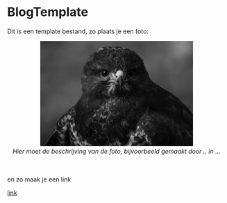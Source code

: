 # BlogTemplate

Dit is een template bestand, zo plaats je een foto:

<p align="center"><img src="BlogTemplate/foto1.jpg" alt="Fig1" width="70%"/><br>
<em>Hier moet de beschrijving van de foto, bijvoorbeeld gemaakt door .. in ...</em><br><br><br></p>

en zo maak je een link 

[link](https://www.google.com/search?rlz=1C5CHFA_enNL889NL890&sxsrf=ALeKk01fWdCj3drH9RexVZvre1E_oEKF8w%3A1614074970982&ei=WtQ0YJK4O4zbkwW5w6Qg&q=poep&oq=poep&gs_lcp=Cgdnd3Mtd2l6EAMyBQgAELEDMgIIADICCAAyCAgAEMcBEK8BMgIIADICCAAyAggAMgIIADICCAAyAggAOgcIABCwAxBDOgcILhCwAxBDOg0IABDHARCvARCwAxBDOgQIIxAnOgQIABBDOgoIABDHARCvARBDOgsIABCxAxDHARCjAjoICAAQsQMQgwE6BQguELEDUPIgWLgkYMEmaANwAngAgAGVAYgBkgOSAQM0LjGYAQCgAQGqAQdnd3Mtd2l6yAEKwAEB&sclient=gws-wiz&ved=0ahUKEwiSzaTq4f_uAhWM7aQKHbkhCQQQ4dUDCA0&uact=5)
